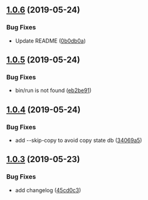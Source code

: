 ## [1.0.6](https://github.com/shenghu/ethstatedb/compare/v1.0.5...v1.0.6) (2019-05-24)


### Bug Fixes

* Update README ([0b0db0a](https://github.com/shenghu/ethstatedb/commit/0b0db0a))

## [1.0.5](https://github.com/shenghu/ethstatedb/compare/v1.0.4...v1.0.5) (2019-05-24)


### Bug Fixes

* bin/run is not found ([eb2be91](https://github.com/shenghu/ethstatedb/commit/eb2be91))

## [1.0.4](https://github.com/shenghu/ethstatedb/compare/v1.0.3...v1.0.4) (2019-05-24)


### Bug Fixes

* add --skip-copy to avoid copy state db ([34069a5](https://github.com/shenghu/ethstatedb/commit/34069a5))

## [1.0.3](https://github.com/shenghu/ethstatedb/compare/v1.0.2...v1.0.3) (2019-05-23)


### Bug Fixes

* add changelog ([45cd0c3](https://github.com/shenghu/ethstatedb/commit/45cd0c3))

